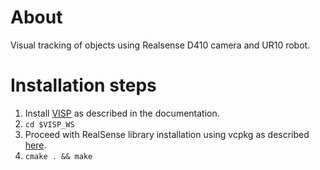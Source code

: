 # About

Visual tracking of objects using Realsense D410 camera and UR10 robot.

# Installation steps

1. Install [VISP](https://visp-doc.inria.fr/doxygen/visp-daily/tutorial-install-ubuntu.html) as described in the documentation.
2. ```cd $VISP_WS```
3. Proceed with RealSense library installation using vcpkg as described [here](https://github.com/IntelRealSense/librealsense).
4. ```cmake . && make```

